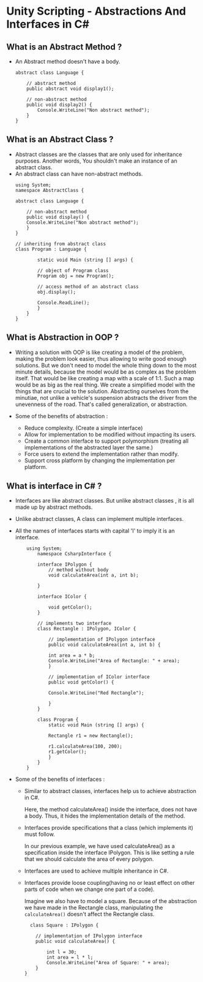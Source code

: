 # Unity Scripting - Abstractions And Interfaces in C# 

## What is an Abstract Method ? 
- An Abstract method doesn't have a body. 

    ```
    abstract class Language {

        // abstract method 
        public abstract void display1();

        // non-abstract method
        public void display2() {
            Console.WriteLine("Non abstract method");
        }
    }
    ```


## What is an Abstract Class ? 
- Abstract classes are the classes that are only used for inheritance purposes. Another words, You shouldn't make an instance of an abstract class. 
- An abstract class can have non-abstract methods.
    ```
    using System;
    namespace AbstractClass {

    abstract class Language {

        // non-abstract method
        public void display() {
        Console.WriteLine("Non abstract method");
        }
    }

    // inheriting from abstract class
    class Program : Language {

            static void Main (string [] args) {
            
            // object of Program class
            Program obj = new Program();

            // access method of an abstract class
            obj.display();

            Console.ReadLine();
            }
        }
    }
    ```

## What is Abstraction in OOP ? 
- Writing a solution with OOP is like creating a model of the problem, making the problem look easier, thus allowing to write good enough solutions.
But we don't need to model the whole thing down to the most minute details, because the model would be as complex as the problem itself. That would be like creating a map with a scale of 1:1. Such a map would be as big as the real thing.
We create a simplified model with the things that are crucial to the solution. Abstracting ourselves from the minutiae, not unlike a vehicle's suspension abstracts the driver from the unevenness of the road.
That's called generalization, or abstraction.

- Some of the benefits of abstraction : 
    - Reduce complexity. (Create a simple interface)
    - Allow for implementation to be modified without impacting its users.
    - Create a common interface to support polymorphism (treating all implementations of the abstracted layer the same.)
    - Force users to extend the implementation rather than modify.
    - Support cross platform by changing the implementation per platform. 


## What is interface in C# ? 
- Interfaces are like abstract classes. But unlike abstract classes , it is all made up by abstract methods.
- Unlike abstract classes, A class can implement multiple interfaces. 
- All the names of interfaces starts with capital 'I' to imply it is an interface. 
    ```
        using System;
            namespace CsharpInterface {

            interface IPolygon {
                // method without body
                void calculateArea(int a, int b);

            }

            interface IColor {

                void getColor();
            }
            
            // implements two interface
            class Rectangle : IPolygon, IColor {

                // implementation of IPolygon interface
                public void calculateArea(int a, int b) {

                int area = a * b;
                Console.WriteLine("Area of Rectangle: " + area);
                }

                // implementation of IColor interface
                public void getColor() {

                Console.WriteLine("Red Rectangle");
                        
                }
            }

            class Program {
                static void Main (string [] args) {

                Rectangle r1 = new Rectangle();
                
                r1.calculateArea(100, 200);
                r1.getColor();
                }
            }
        }
    ```

- Some of the benefits of interfaces : 
    -   Similar to abstract classes, interfaces help us to achieve abstraction in C#.

        Here, the method calculateArea() inside the interface, does not have a body. Thus, it hides the implementation details of the method.

    -   Interfaces provide specifications that a class (which implements it) must follow.

        In our previous example, we have used calculateArea() as a specification inside the interface IPolygon. This is like setting a rule that we should calculate the area of every polygon.

    -   Interfaces are used to achieve multiple inheritance in C#.


    -   Interfaces provide loose coupling(having no or least effect on other parts of code when we change one part of a code).
  
        Imagine we also have to model a square. Because of the abstraction we have made in the Rectangle class, manipulating the `calculateArea()` doesn't affect the Rectangle class. 

        ```
          class Square : IPolygon {

            // implementation of IPolygon interface
            public void calculateArea() {
            
                int l = 30;
                int area = l * l;
                Console.WriteLine("Area of Square: " + area);
            }
        }
        ```